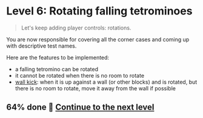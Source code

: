 # Level 6: Rotating falling tetrominoes

> Let's keep adding player controls: rotations.

You are now responsible for covering all the corner cases and coming up with descriptive test names.

Here are the features to be implemented:

- a falling tetromino can be rotated
- it cannot be rotated when there is no room to rotate
- [wall kick](https://tetris.fandom.com/wiki/Wall_kick): when it is up against a wall (or other blocks) and is rotated,
  but there is no room to rotate, move it away from the wall if possible

## 64% done 🚀 [Continue to the next level](level-7.md)
